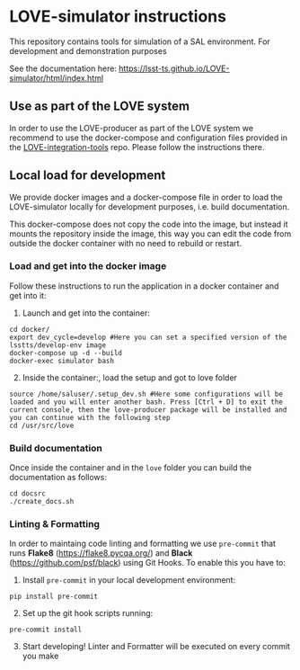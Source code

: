 # LOVE-simulator instructions

This repository contains tools for simulation of a SAL environment. For development and demonstration purposes

See the documentation here: https://lsst-ts.github.io/LOVE-simulator/html/index.html

## Use as part of the LOVE system
In order to use the LOVE-producer as part of the LOVE system we recommend to use the docker-compose and configuration files provided in the [LOVE-integration-tools](https://github.com/lsst-ts/LOVE-integration-tools) repo. Please follow the instructions there.

## Local load for development
We provide docker images and a docker-compose file in order to load the LOVE-simulator locally for development purposes, i.e. build documentation.

This docker-compose does not copy the code into the image, but instead it mounts the repository inside the image, this way you can edit the code from outside the docker container with no need to rebuild or restart.

### Load and get into the docker image
Follow these instructions to run the application in a docker container and get into it:

1. Launch and get into the container:
```
cd docker/
export dev_cycle=develop #Here you can set a specified version of the lsstts/develop-env image
docker-compose up -d --build
docker-exec simulator bash
```

2. Inside the container:, load the setup and got to love folder
```
source /home/saluser/.setup_dev.sh #Here some configurations will be loaded and you will enter another bash. Press [Ctrl + D] to exit the current console, then the love-producer package will be installed and you can continue with the following step
cd /usr/src/love
```

### Build documentation
Once inside the container and in the `love` folder you can build the documentation as follows:
```
cd docsrc
./create_docs.sh
```

### Linting & Formatting
In order to maintaing code linting and formatting we use `pre-commit` that runs **Flake8** (https://flake8.pycqa.org/) and **Black** (https://github.com/psf/black) using Git Hooks. To enable this you have to:

1. Install `pre-commit` in your local development environment:
```
pip install pre-commit
```

2. Set up the git hook scripts running:
```
pre-commit install
```

3. Start developing! Linter and Formatter will be executed on every commit you make
